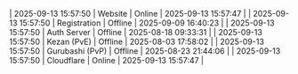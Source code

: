 | 2025-09-13 15:57:50 | Website | Online | 2025-09-13 15:57:47 |
| 2025-09-13 15:57:50 | Registration | Offline | 2025-09-09 16:40:23 |
| 2025-09-13 15:57:50 | Auth Server | Offline | 2025-08-18 09:33:31 |
| 2025-09-13 15:57:50 | Kezan (PvE) | Offline | 2025-08-03 17:58:02 |
| 2025-09-13 15:57:50 | Gurubashi (PvP) | Offline | 2025-08-23 21:44:06 |
| 2025-09-13 15:57:50 | Cloudflare | Online | 2025-09-13 15:57:47 |
